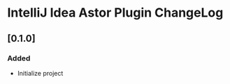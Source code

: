 <!-- Keep a Changelog guide -> https://keepachangelog.com -->

# IntelliJ Idea Astor Plugin ChangeLog

## [0.1.0]
### Added
- Initialize project

